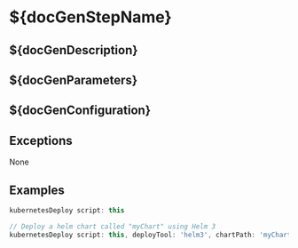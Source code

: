 # ${docGenStepName}

## ${docGenDescription}

## ${docGenParameters}

## ${docGenConfiguration}

## Exceptions

None

## Examples

```groovy
kubernetesDeploy script: this
```

```groovy
// Deploy a helm chart called "myChart" using Helm 3
kubernetesDeploy script: this, deployTool: 'helm3', chartPath: 'myChart', deploymentName: 'myRelease', image: 'nginx', containerRegistryUrl: 'https://docker.io'
```
